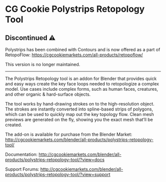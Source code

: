 CG Cookie Polystrips Retopology Tool
==========

## Discontinued :warning:
Polystrips has been combined with Contours and is now offered as a part of RetopoFlow: https://cgcookiemarkets.com/all-products/retopoflow/

This version is no longer maintained.

---------------

The Polystrips Retopology tool is an addon for Blender that provides quick and easy ways create the key face loops needed to retopologize a complex model. Use cases include complex forms, such as human faces, creatures, and other organic & hard-surface objects.

The tool works by hand-drawing strokes on to the high-resolution object. The strokes are instantly converted into spline-based strips of polygons, which can be used to quickly map out the key topology flow. Clean mesh previews are generated on the fly, showing you the exact mesh that’ll be created.

The add-on is available for purchase from the Blender Market: http://cgcookiemarkets.com/blender/all-products/polystrips-retopology-tool/

Documentation: http://cgcookiemarkets.com/blender/all-products/polystrips-retopology-tool/?view=docs

Support Forums: http://cgcookiemarkets.com/blender/all-products/polystrips-retopology-tool/?view=support

